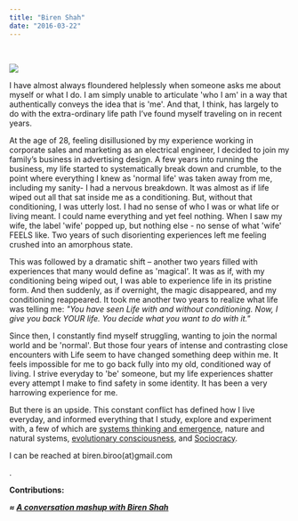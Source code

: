 ```yaml
---
title: "Biren Shah"
date: "2016-03-22"
---
```


 

![](https://organizationunbound.org/wp-content/uploads/2016/03/Biren-Photo-300x242.jpg)

I have almost always floundered helplessly when someone asks me about myself or what I do. I am simply unable to articulate 'who I am' in a way that authentically conveys the idea that is 'me'. And that, I think, has largely to do with the extra-ordinary life path I’ve found myself traveling on in recent years.

At the age of 28, feeling disillusioned by my experience working in corporate sales and marketing as an electrical engineer, I decided to join my family’s business in advertising design. A few years into running the business, my life started to systematically break down and crumble, to the point where everything I knew as 'normal life' was taken away from me, including my sanity- I had a nervous breakdown. It was almost as if life wiped out all that sat inside me as a conditioning. But, without that conditioning, I was utterly lost. I had no sense of who I was or what life or living meant. I could name everything and yet feel nothing. When I saw my wife, the label 'wife' popped up, but nothing else - no sense of what 'wife' FEELS like. Two years of such disorienting experiences left me feeling crushed into an amorphous state.

This was followed by a dramatic shift – another two years filled with experiences that many would define as 'magical'. It was as if, with my conditioning being wiped out, I was able to experience life in its pristine form. And then suddenly, as if overnight, the magic disappeared, and my conditioning reappeared. It took me another two years to realize what life was telling me: _"You have seen Life with and without conditioning. Now, I give you back YOUR life. You decide what you want to do with it."_

Since then, I constantly find myself struggling, wanting to join the normal world and be 'normal'. But those four years of intense and contrasting close encounters with Life seem to have changed something deep within me. It feels impossible for me to go back fully into my old, conditioned way of living. I strive everyday to 'be' someone, but my life experiences shatter every attempt I make to find safety in some identity. It has been a very harrowing experience for me.

But there is an upside. This constant conflict has defined how I live everyday, and informed everything that I study, explore and experiment with, a few of which are [systems thinking and emergence](http://www.solonline.org/), nature and natural systems, [evolutionary consciousness](http://sahtouris.com), and [Sociocracy](http://sociocracyconsulting.com/).

I can be reached at biren.biroo(at)gmail.com

.

**Contributions:**

_**≈ [A conversation mashup with Biren Shah](https://organizationunbound.org/expressive-change/a-conversation-mashup-with-biren-shah/)**_
